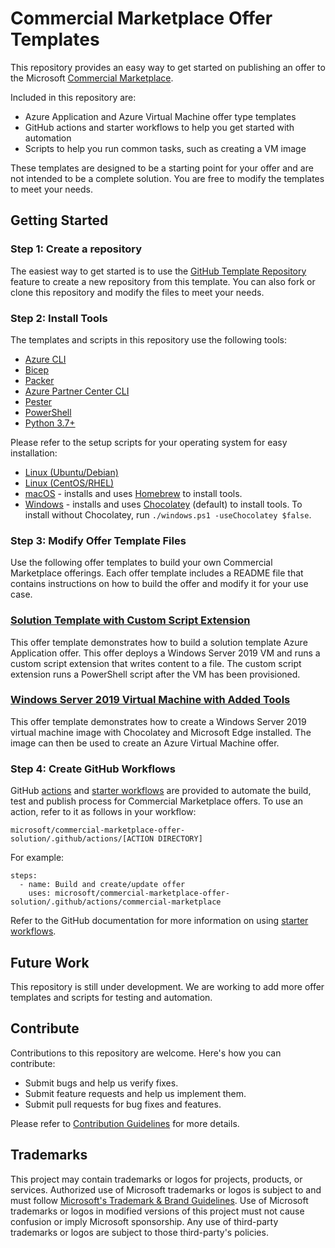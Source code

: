 # Commercial Marketplace Offer Templates
This repository provides an easy way to get started on publishing an offer to the Microsoft [Commercial Marketplace](https://learn.microsoft.com/en-us/azure/marketplace/overview).

Included in this repository are:
- Azure Application and Azure Virtual Machine offer type templates
- GitHub actions and starter workflows to help you get started with automation
- Scripts to help you run common tasks, such as creating a VM image

These templates are designed to be a starting point for your offer and are not intended to be a complete solution. You are free to modify the templates to meet your needs.

## Getting Started

### Step 1: Create a repository
The easiest way to get started is to use the [GitHub Template Repository](https://help.github.com/en/github/creating-cloning-and-archiving-repositories/creating-a-repository-from-a-template) feature to create a new repository from this template. You can also fork or clone this repository and modify the files to meet your needs.

### Step 2: Install Tools

The templates and scripts in this repository use the following tools:
- [Azure CLI](https://docs.microsoft.com/en-us/cli/azure/install-azure-cli?view=azure-cli-latest)
- [Bicep](https://docs.microsoft.com/en-us/azure/azure-resource-manager/bicep/install#azure-cli)
- [Packer](https://www.packer.io/downloads)
- [Azure Partner Center CLI](https://github.com/microsoft/az-partner-center-cli)
- [Pester](https://pester.dev/docs/introduction/installation)
- [PowerShell](https://docs.microsoft.com/en-us/powershell/scripting/install/installing-powershell)
- [Python 3.7+](https://www.python.org/downloads/)

Please refer to the setup scripts for your operating system for easy installation:
- [Linux (Ubuntu/Debian)](setup/linux_ubuntu_debian.sh)
- [Linux (CentOS/RHEL)](setup/linux_centos_rhel.sh)
- [macOS](setup/macos.sh) - installs and uses [Homebrew](https://brew.sh/) to install tools.
- [Windows](setup/windows.ps1) - installs and uses [Chocolatey](https://chocolatey.org/) (default) to install tools. To install without Chocolatey, run `./windows.ps1 -useChocolatey $false`.

### Step 3: Modify Offer Template Files

Use the following offer templates to build your own Commercial Marketplace offerings. Each offer template includes a README file that contains instructions on how to build the offer and modify it for your use case.

### [Solution Template with Custom Script Extension](marketplace/application/base-image-vm/README.md)

This offer template demonstrates how to build a solution template Azure Application offer. This offer deploys a Windows Server 2019 VM and runs a custom script extension that writes content to a file. The custom script extension runs a PowerShell script after the VM has been provisioned.

### [Windows Server 2019 Virtual Machine with Added Tools](marketplace/virtual-machine/basic-windows-vm/README.md)

This offer template demonstrates how to create a Windows Server 2019 virtual machine image with Chocolatey and Microsoft Edge installed. The image can then be used to create an Azure Virtual Machine offer.

### Step 4: Create GitHub Workflows

GitHub [actions](.github/actions/) and [starter workflows](workflow-templates/) are provided to automate the build, test and publish process for Commercial Marketplace offers. To use an action, refer to it as follows in your workflow:
```
microsoft/commercial-marketplace-offer-solution/.github/actions/[ACTION DIRECTORY]
```
For example:
```
steps:
  - name: Build and create/update offer
    uses: microsoft/commercial-marketplace-offer-solution/.github/actions/commercial-marketplace
```
Refer to the GitHub documentation for more information on using [starter workflows](https://docs.github.com/en/actions/using-workflows/using-starter-workflows).

## Future Work
This repository is still under development. We are working to add more offer templates and scripts for testing and automation.

## Contribute
Contributions to this repository are welcome. Here's how you can contribute:
- Submit bugs and help us verify fixes.
- Submit feature requests and help us implement them.
- Submit pull requests for bug fixes and features.

Please refer to [Contribution Guidelines](CONTRIBUTING.md) for more details.

## Trademarks

This project may contain trademarks or logos for projects, products, or services. Authorized use of Microsoft trademarks or logos is subject to and must follow [Microsoft's Trademark & Brand Guidelines](https://www.microsoft.com/en-us/legal/intellectualproperty/trademarks/usage/general). Use of Microsoft trademarks or logos in modified versions of this project must not cause confusion or imply Microsoft sponsorship. Any use of third-party trademarks or logos are subject to those third-party's policies.
